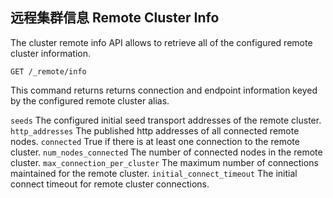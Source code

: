 ## 远程集群信息 Remote Cluster Info

The cluster remote info API allows to retrieve all of the configured remote cluster information.
    
    
    GET /_remote/info

This command returns returns connection and endpoint information keyed by the configured remote cluster alias.

`seeds`
     The configured initial seed transport addresses of the remote cluster. 
`http_addresses`
     The published http addresses of all connected remote nodes. 
`connected`
     True if there is at least one connection to the remote cluster. 
`num_nodes_connected`
     The number of connected nodes in the remote cluster. 
`max_connection_per_cluster`
     The maximum number of connections maintained for the remote cluster. 
`initial_connect_timeout`
     The initial connect timeout for remote cluster connections. 
